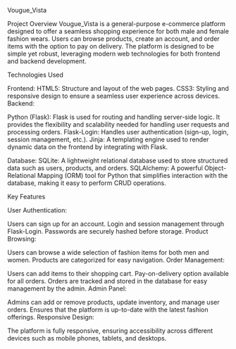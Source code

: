 Vougue_Vista

Project Overview
Vougue_Vista is a general-purpose e-commerce platform designed to offer a seamless shopping experience for both male and female fashion wears. Users can browse products, create an account, and order items with the option to pay on delivery. The platform is designed to be simple yet robust, leveraging modern web technologies for both frontend and backend development.

Technologies Used

Frontend:
HTML5: Structure and layout of the web pages.
CSS3: Styling and responsive design to ensure a seamless user experience across devices.
Backend:

Python (Flask): Flask is used for routing and handling server-side logic. It provides the flexibility and scalability needed for handling user requests and processing orders.
Flask-Login: Handles user authentication (sign-up, login, session management, etc.).
Jinja: A templating engine used to render dynamic data on the frontend by integrating with Flask.

Database:
SQLite: A lightweight relational database used to store structured data such as users, products, and orders.
SQLAlchemy: A powerful Object-Relational Mapping (ORM) tool for Python that simplifies interaction with the database, making it easy to perform CRUD operations.

Key Features

User Authentication:

Users can sign up for an account.
Login and session management through Flask-Login.
Passwords are securely hashed before storage.
Product Browsing:

Users can browse a wide selection of fashion items for both men and women.
Products are categorized for easy navigation.
Order Management:

Users can add items to their shopping cart.
Pay-on-delivery option available for all orders.
Orders are tracked and stored in the database for easy management by the admin.
Admin Panel:

Admins can add or remove products, update inventory, and manage user orders.
Ensures that the platform is up-to-date with the latest fashion offerings.
Responsive Design:

The platform is fully responsive, ensuring accessibility across different devices such as mobile phones, tablets, and desktops.
